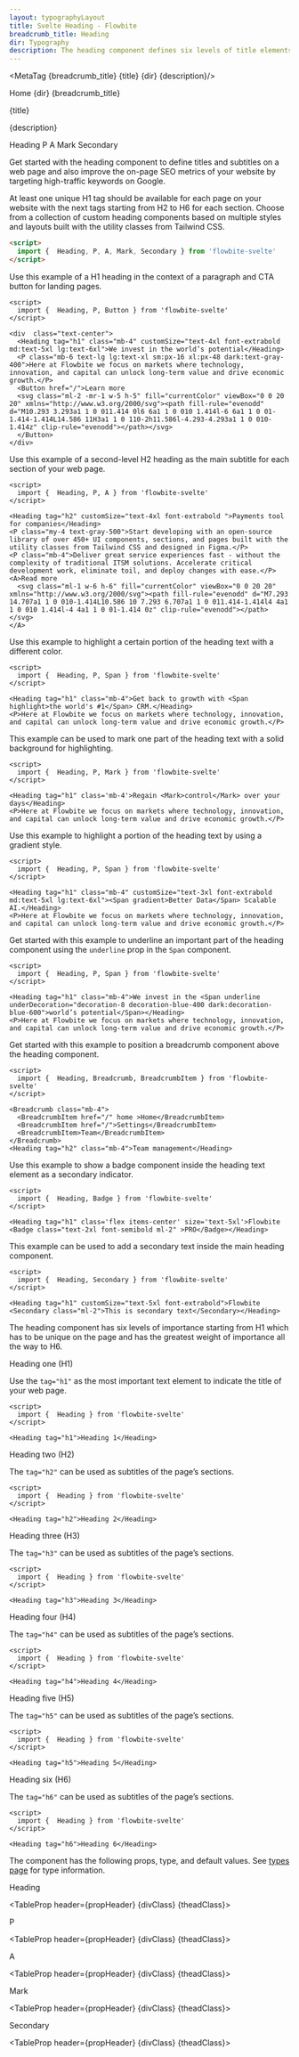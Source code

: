 ```yaml
---
layout: typographyLayout
title: Svelte Heading - Flowbite
breadcrumb_title: Heading
dir: Typography
description: The heading component defines six levels of title elements from H1 to H6 that are used as titles and subtitles on a web page based on multiple styles and layouts
---
```


<MetaTag {breadcrumb_title} {title} {dir} {description}/>

<script>
  import { Htwo, ExampleDiv, GitHubSource, CompoDescription, TableProp, TableDefaultRow , MetaTag } from '../utils'
  import { A, Heading, Breadcrumb, BreadcrumbItem } from '$lib';
  
  import { props as items1 } from '../props/Heading.json'
  import { props as items2 } from '../props/P.json'
  import { props as items3 } from '../props/A.json'
  import { props as items4 } from '../props/Mark.json'
  import { props as items5 } from '../props/Secondary.json'
  let propHeader = ['Name', 'Type', 'Default']
  let divClass='w-full relative overflow-x-auto shadow-md sm:rounded-lg py-4'
  let theadClass ='text-xs text-gray-700 uppercase bg-gray-50 dark:bg-gray-700 dark:text-white'
</script>

<Breadcrumb class="pt-28 py-8">
  <BreadcrumbItem href="/" home >Home</BreadcrumbItem>
  <BreadcrumbItem>{dir}</BreadcrumbItem>
  <BreadcrumbItem>{breadcrumb_title}</BreadcrumbItem>
</Breadcrumb>

<Heading class="mb-2" tag="h1" customSize="text-3xl">{title}</Heading>

<CompoDescription>{description}</CompoDescription>

<ExampleDiv>
  <GitHubSource href="typography/Heading.svelte">Heading</GitHubSource>
  <GitHubSource href="typography/P.svelte">P</GitHubSource>
  <GitHubSource href="typography/A.svelte">A</GitHubSource>
  <GitHubSource href="typography/Mark.svelte">Mark</GitHubSource>
  <GitHubSource href="typography/Secondary.svelte">Secondary</GitHubSource>
</ExampleDiv>

Get started with the heading component to define titles and subtitles on a web page and also improve the on-page SEO metrics of your website by targeting high-traffic keywords on Google.

At least one unique H1 tag should be available for each page on your website with the next tags starting from H2 to H6 for each section. Choose from a collection of custom heading components based on multiple styles and layouts built with the utility classes from Tailwind CSS.

<Htwo label="Setup" />

```html
<script>
  import {  Heading, P, A, Mark, Secondary } from 'flowbite-svelte'
</script>
```

<Htwo label="Default heading" />

Use this example of a H1 heading in the context of a paragraph and CTA button for landing pages.

```svelte example
<script>
  import {  Heading, P, Button } from 'flowbite-svelte'
</script>

<div  class="text-center">
  <Heading tag="h1" class="mb-4" customSize="text-4xl font-extrabold  md:text-5xl lg:text-6xl">We invest in the world’s potential</Heading>
  <P class="mb-6 text-lg lg:text-xl sm:px-16 xl:px-48 dark:text-gray-400">Here at Flowbite we focus on markets where technology, innovation, and capital can unlock long-term value and drive economic growth.</P>
  <Button href="/">Learn more 
  <svg class="ml-2 -mr-1 w-5 h-5" fill="currentColor" viewBox="0 0 20 20" xmlns="http://www.w3.org/2000/svg"><path fill-rule="evenodd" d="M10.293 3.293a1 1 0 011.414 0l6 6a1 1 0 010 1.414l-6 6a1 1 0 01-1.414-1.414L14.586 11H3a1 1 0 110-2h11.586l-4.293-4.293a1 1 0 010-1.414z" clip-rule="evenodd"></path></svg>
  </Button>
</div>
```

<Htwo label="Second-level heading" />

Use this example of a second-level H2 heading as the main subtitle for each section of your web page.

```svelte example
<script>
  import {  Heading, P, A } from 'flowbite-svelte'
</script>

<Heading tag="h2" customSize="text-4xl font-extrabold ">Payments tool for companies</Heading>
<P class="my-4 text-gray-500">Start developing with an open-source library of over 450+ UI components, sections, and pages built with the utility classes from Tailwind CSS and designed in Figma.</P>
<P class="mb-4">Deliver great service experiences fast - without the complexity of traditional ITSM solutions. Accelerate critical development work, eliminate toil, and deploy changes with ease.</P>
<A>Read more 
  <svg class="ml-1 w-6 h-6" fill="currentColor" viewBox="0 0 20 20" xmlns="http://www.w3.org/2000/svg"><path fill-rule="evenodd" d="M7.293 14.707a1 1 0 010-1.414L10.586 10 7.293 6.707a1 1 0 011.414-1.414l4 4a1 1 0 010 1.414l-4 4a1 1 0 01-1.414 0z" clip-rule="evenodd"></path></svg>
</A>
```

<Htwo label="Highlighted heading" />

Use this example to highlight a certain portion of the heading text with a different color.


```svelte example
<script>
  import {  Heading, P, Span } from 'flowbite-svelte'
</script>

<Heading tag="h1" class="mb-4">Get back to growth with <Span highlight>the world's #1</Span> CRM.</Heading>
<P>Here at Flowbite we focus on markets where technology, innovation, and capital can unlock long-term value and drive economic growth.</P>
```

<Htwo label="Heading mark" />

This example can be used to mark one part of the heading text with a solid background for highlighting.


```svelte example
<script>
  import {  Heading, P, Mark } from 'flowbite-svelte'
</script>

<Heading tag="h1" class='mb-4'>Regain <Mark>control</Mark> over your days</Heading>
<P>Here at Flowbite we focus on markets where technology, innovation, and capital can unlock long-term value and drive economic growth.</P>
```

<Htwo label="Heading gradient" />

Use this example to highlight a portion of the heading text by using a gradient style.


```svelte example
<script>
  import {  Heading, P, Span } from 'flowbite-svelte'
</script>

<Heading tag="h1" class="mb-4" customSize="text-3xl font-extrabold  md:text-5xl lg:text-6xl"><Span gradient>Better Data</Span> Scalable AI.</Heading>
<P>Here at Flowbite we focus on markets where technology, innovation, and capital can unlock long-term value and drive economic growth.</P>
```

<Htwo label="Heading underline" />

Get started with this example to underline an important part of the heading component using the `underline` prop in the `Span` component.


```svelte example
<script>
  import {  Heading, P, Span } from 'flowbite-svelte'
</script>

<Heading tag="h1" class="mb-4">We invest in the <Span underline underDecoration="decoration-8 decoration-blue-400 dark:decoration-blue-600">world’s potential</Span></Heading>
<P>Here at Flowbite we focus on markets where technology, innovation, and capital can unlock long-term value and drive economic growth.</P>
```

<Htwo label="Breadcrumb context" />

Get started with this example to position a breadcrumb component above the heading component.


```svelte example
<script>
  import {  Heading, Breadcrumb, BreadcrumbItem } from 'flowbite-svelte'
</script>

<Breadcrumb class="mb-4">
  <BreadcrumbItem href="/" home >Home</BreadcrumbItem>
  <BreadcrumbItem href="/">Settings</BreadcrumbItem>
  <BreadcrumbItem>Team</BreadcrumbItem>
</Breadcrumb>
<Heading tag="h2" class="mb-4">Team management</Heading>
```

<Htwo label="Badge context" />

Use this example to show a badge component inside the heading text element as a secondary indicator.


```svelte example
<script>
  import {  Heading, Badge } from 'flowbite-svelte'
</script>

<Heading tag="h1" class='flex items-center' size='text-5xl'>Flowbite <Badge class="text-2xl font-semibold ml-2" >PRO</Badge></Heading>
```

<Htwo label="Secondary text" />

This example can be used to add a secondary text inside the main heading component.


```svelte example
<script>
  import {  Heading, Secondary } from 'flowbite-svelte'
</script>

<Heading tag="h1" customSize="text-5xl font-extrabold">Flowbite <Secondary class="ml-2">This is secondary text</Secondary></Heading>
```

<Htwo label="Sizes" />

The heading component has six levels of importance starting from H1 which has to be unique on the page and has the greatest weight of importance all the way to H6.

<Heading tag="h3" customSize="text-xl font-semibold" class="mb-4 mt-8">Heading one (H1)</Heading>

Use the `tag="h1"` as the most important text element to indicate the title of your web page.


```svelte example
<script>
  import {  Heading } from 'flowbite-svelte'
</script>

<Heading tag="h1">Heading 1</Heading>
```

<Heading tag="h3" customSize="text-xl font-semibold" class="mb-4 mt-8">Heading two (H2)</Heading>

The `tag="h2"` can be used as subtitles of the page’s sections.

```svelte example
<script>
  import {  Heading } from 'flowbite-svelte'
</script>

<Heading tag="h2">Heading 2</Heading>
```

<Heading tag="h3" customSize="text-xl font-semibold" class="mb-4 mt-8">Heading three (H3)</Heading>

The `tag="h3"` can be used as subtitles of the page’s sections.

```svelte example
<script>
  import {  Heading } from 'flowbite-svelte'
</script>

<Heading tag="h3">Heading 3</Heading>
```

<Heading tag="h3" customSize="text-xl font-semibold" class="mb-4 mt-8">Heading four (H4)</Heading>

The `tag="h4"` can be used as subtitles of the page’s sections.

```svelte example
<script>
  import {  Heading } from 'flowbite-svelte'
</script>

<Heading tag="h4">Heading 4</Heading>
```

<Heading tag="h3" customSize="text-xl font-semibold" class="mb-4 mt-8">Heading five (H5)</Heading>

The `tag="h5"` can be used as subtitles of the page’s sections.

```svelte example
<script>
  import {  Heading } from 'flowbite-svelte'
</script>

<Heading tag="h5">Heading 5</Heading>
```

<Heading tag="h3" customSize="text-xl font-semibold" class="mb-4 mt-8">Heading six (H6)</Heading>

The `tag="h6"` can be used as subtitles of the page’s sections.

```svelte example
<script>
  import {  Heading } from 'flowbite-svelte'
</script>

<Heading tag="h6">Heading 6</Heading>
```

<Htwo label="Props" />

The component has the following props, type, and default values. See <A href="/pages/types">types page</A> for type information.

<Heading tag="h3" customSize="text-xl font-semibold" class="mb-4 mt-8">Heading</Heading>

<TableProp header={propHeader} {divClass} {theadClass}>
  <TableDefaultRow items={items1} rowState='hover' />
</TableProp>

<Heading tag="h3" customSize="text-xl font-semibold" class="mb-4 mt-8">P</Heading>

<TableProp header={propHeader} {divClass} {theadClass}>
  <TableDefaultRow items={items2} rowState='hover' />
</TableProp>

<Heading tag="h3" customSize="text-xl font-semibold" class="mb-4 mt-8">A</Heading>

<TableProp header={propHeader} {divClass} {theadClass}>
  <TableDefaultRow items={items3} rowState='hover' />
</TableProp>

<Heading tag="h3" customSize="text-xl font-semibold" class="mb-4 mt-8">Mark</Heading>

<TableProp header={propHeader} {divClass} {theadClass}>
  <TableDefaultRow items={items4} rowState='hover' />
</TableProp>

<Heading tag="h3" customSize="text-xl font-semibold" class="mb-4 mt-8">Secondary</Heading>

<TableProp header={propHeader} {divClass} {theadClass}>
  <TableDefaultRow items={items5} rowState='hover' />
</TableProp>
